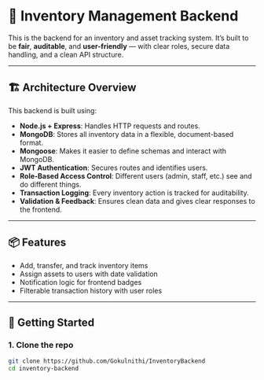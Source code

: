 # 🧠 Inventory Management Backend

This is the backend for an inventory and asset tracking system. It’s built to be **fair**, **auditable**, and **user-friendly** — with clear roles, secure data handling, and a clean API structure.

---

## 🏗️ Architecture Overview

This backend is built using:

- **Node.js + Express**: Handles HTTP requests and routes.
- **MongoDB**: Stores all inventory data in a flexible, document-based format.
- **Mongoose**: Makes it easier to define schemas and interact with MongoDB.
- **JWT Authentication**: Secures routes and identifies users.
- **Role-Based Access Control**: Different users (admin, staff, etc.) see and do different things.
- **Transaction Logging**: Every inventory action is tracked for auditability.
- **Validation & Feedback**: Ensures clean data and gives clear responses to the frontend.

---

## 📦 Features

- Add, transfer, and track inventory items
- Assign assets to users with date validation
- Notification logic for frontend badges
- Filterable transaction history with user roles

---

## 🚀 Getting Started

### 1. Clone the repo

```bash
git clone https://github.com/Gokulnithi/InventoryBackend
cd inventory-backend
